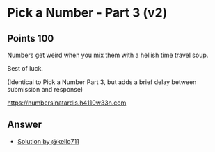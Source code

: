 # Pick a Number - Part 3 (v2)

## Points 100

Numbers get weird when you mix them with a hellish time travel soup.

Best of luck.

(Identical to Pick a Number Part 3, but adds a brief delay between submission and response)

https://numbersinatardis.h4110w33n.com

## Answer

- [Solution by @kello711](files/numbersintardis.py)
